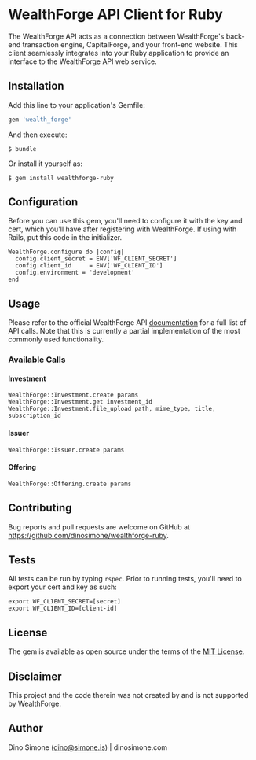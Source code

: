 # WealthForge API Client for Ruby

The WealthForge API acts as a connection between WealthForge's back-end transaction engine, CapitalForge, and your front-end website. This client seamlessly integrates into your Ruby application to provide an interface to the WealthForge API web service.


## Installation

Add this line to your application's Gemfile:

```ruby
gem 'wealth_forge'
```

And then execute:

    $ bundle

Or install it yourself as:

    $ gem install wealthforge-ruby


## Configuration

Before you can use this gem, you'll need to configure it with the key and cert, which you'll have after registering with WealthForge. If using with Rails, put this code in the initializer.


    WealthForge.configure do |config|
      config.client_secret = ENV['WF_CLIENT_SECRET']
      config.client_id     = ENV['WF_CLIENT_ID']
      config.environment = 'development'
    end


## Usage

Please refer to the official WealthForge API [documentation](https://wealthforge.api-docs.io/) for a full list of API calls. Note that this is currently a partial implementation of the most commonly used functionality.


### Available Calls

#### Investment

    WealthForge::Investment.create params
    WealthForge::Investment.get investment_id
    WealthForge::Investment.file_upload path, mime_type, title, subscription_id

#### Issuer

    WealthForge::Issuer.create params

#### Offering

    WealthForge::Offering.create params


## Contributing

Bug reports and pull requests are welcome on GitHub at https://github.com/dinosimone/wealthforge-ruby.


## Tests

All tests can be run by typing `rspec`. Prior to running tests, you'll need to export your cert and key as such:

    export WF_CLIENT_SECRET=[secret]
    export WF_CLIENT_ID=[client-id]


## License

The gem is available as open source under the terms of the [MIT License](http://opensource.org/licenses/MIT).


## Disclaimer

This project and the code therein was not created by and is not supported by WealthForge.


## Author

Dino Simone (dino@simone.is) | dinosimone.com
